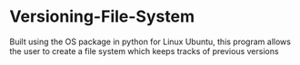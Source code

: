 # Versioning-File-System
Built using the OS package in python for Linux Ubuntu, this program allows the user to create a file system which keeps tracks of previous versions
